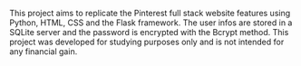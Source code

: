This project aims to replicate the Pinterest full stack website features using Python, HTML, CSS and the Flask framework. The user infos are stored in a SQLite server and the password is encrypted with the Bcrypt method. This project was developed for studying purposes only and is not intended for any financial gain.
